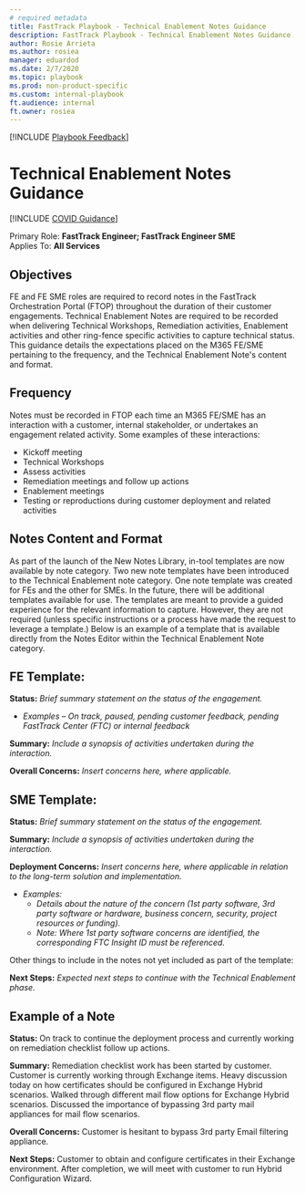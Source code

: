 ```yaml
---  
# required metadata  
title: FastTrack Playbook - Technical Enablement Notes Guidance 
description: FastTrack Playbook - Technical Enablement Notes Guidance 
author: Rosie Arrieta  
ms.author: rosiea  
manager: eduardod  
ms.date: 2/7/2020  
ms.topic: playbook  
ms.prod: non-product-specific
ms.custom: internal-playbook  
ft.audience: internal  
ft.owner: rosiea
---  
```

[!INCLUDE [Playbook Feedback](./includes/questions-feedback.md)]  

# Technical Enablement Notes Guidance

[!INCLUDE [COVID Guidance](./includes/playbook-covid-guidance.md)]  

Primary Role: **FastTrack Engineer; FastTrack Engineer SME**  
Applies To: **All Services**

## Objectives

FE and FE SME roles are required to record notes in the FastTrack Orchestration Portal (FTOP) throughout the duration of their customer engagements. Technical Enablement Notes are required to be recorded when delivering Technical Workshops, Remediation activities, Enablement activities and other ring-fence specific activities to capture technical status. This guidance details the expectations placed on the M365 FE/SME pertaining to the frequency, and the Technical Enablement Note's content and format.  

## Frequency

Notes must be recorded in FTOP each time an M365 FE/SME has an interaction with a customer, internal stakeholder, or undertakes an engagement related activity. Some examples of these interactions:  

- Kickoff meeting
- Technical Workshops
- Assess activities
- Remediation meetings and follow up actions
- Enablement meetings
- Testing or reproductions during customer deployment and related activities

## Notes Content and Format

As part of the launch of the New Notes Library, in-tool templates are now available by note category. Two new note templates have been introduced to the Technical Enablement note category. One note template was created for FEs and the other for SMEs. In the future, there will be additional templates available for use.  The templates are meant to provide a guided experience for the relevant information to capture. However, they are not required (unless specific instructions or a process have made the request to leverage a template.)  Below is an example of a template that is available directly from the Notes Editor within the Technical Enablement Note category.  

## FE Template:  

**Status:** *Brief summary statement on the status of the engagement.*

- *Examples – On track, paused, pending customer feedback, pending FastTrack Center (FTC) or internal feedback*  

**Summary:** *Include a synopsis of activities undertaken during the interaction.*  

**Overall Concerns:** *Insert concerns here, where applicable.*  

## SME Template:  

**Status:** *Brief summary statement on the status of the engagement.*  

**Summary:** *Include a synopsis of activities undertaken during the interaction.*  

**Deployment Concerns:** *Insert concerns here, where applicable in relation to the long-term solution and implementation.*  

- *Examples:*  
  - *Details about the nature of the concern (1st party software, 3rd party software or hardware, business concern, security, project resources or funding).*
  - *Note: Where 1st party software concerns are identified, the corresponding FTC Insight ID must be referenced.*  

Other things to include in the notes not yet included as part of the template:  

**Next Steps:**  *Expected next steps to continue with the Technical Enablement phase.*  

## Example of a Note  

**Status:** On track to continue the deployment process and currently working on remediation checklist follow up actions.  

**Summary:** Remediation checklist work has been started by customer.  Customer is currently working through Exchange items.  Heavy discussion today on how certificates should be configured in Exchange Hybrid scenarios.  Walked through different mail flow options for Exchange Hybrid scenarios.  Discussed the importance of bypassing 3rd party mail appliances for mail flow scenarios.  

**Overall Concerns:** Customer is hesitant to bypass 3rd party Email filtering appliance.  

**Next Steps:** Customer to obtain and configure certificates in their Exchange environment.  After completion, we will meet with customer to run Hybrid Configuration Wizard.
